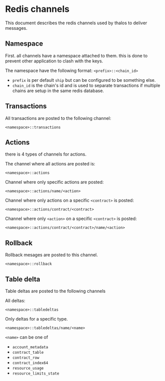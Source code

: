 # Redis channels

This document describes the redis channels used by thalos to deliver messages.

## Namespace

First. all channels have a namespace attached to them. this is done to prevent other application to clash with the keys.

The namespace have the following format: `<prefix>::<chain_id>`

* `prefix` is per default `ship` but can be configured to be something else.
* `chain_id` is the chain's id and is used to separate transactions if multiple chains are setup in the same redis database.

## Transactions

All transactions are posted to the following channel:

`<namespace>::transactions`

## Actions

there is 4 types of channels for actions.

The channel where all actions are posted is:

`<namespace>::actions`

Channel where only specific actions are posted:

`<namespace>::actions/name/<action>`

Channel where only actions on a specific `<contract>` is posted:

`<namespace>::actions/contract/<contract>`

Channel where only `<action>` on a specific `<contract>` is posted:

`<namespace>::actions/contract/<contract>/name/<action>`

## Rollback

Rollback mesages are posted to this channel.

`<namespace>::rollback`

## Table delta

Table deltas are posted to the following channels

All deltas:

`<namespace>::tabledeltas`

Only deltas for a specific type.

`<namespace>::tabledeltas/name/<name>`

`<name>` can be one of

* `account_metadata`
* `contract_table`
* `contract_row`
* `contract_index64`
* `resource_usage`
* `resource_limits_state`